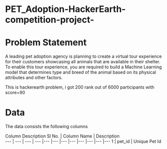 # PET_Adoption-HackerEarth-competition-project-
# Problem Statement
A leading pet adoption agency is planning to create a virtual tour experience for their customers showcasing all animals that are available in their shelter. To enable this tour experience, you are required to build a Machine Learning model that determines type and breed of the animal based on its physical attributes and other factors.

This is hackerearth problem, i got 200 rank out of 6000 participants with score=90

# Data
The data consists the following columns

Column Description
Sl No.	 | Column Name |     Description     
--- | --- | --- | --- |--- |--- |--- |--- |--- |--- |--- |---
1	       | pet_id      |     Unique Pet Id
